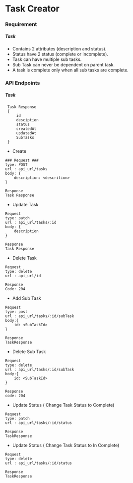 # Task Creator

### Requirement
##### Task

 - Contains 2 attributes (description and status).
 - Status have 2 status (complete or incomplete).
 - Task can have multiple sub tasks.
 - Sub Task can never be dependent on parent task.
 - A task is complete only when all sub tasks are complete. 

### API Endpoints

##### Task
	
```
 Task Response
 {
	 id	 
	 desciption
	 status	
	 createdAt
	 updatedAt
	 SubTasks 
 }
```

 - Create
 ```
 ### Request ###
 type: POST
 url : api_url/tasks
 body: {
	 description: <descrition>
 }
 
 Response
 Task Response
 ```
 
 - Update Task
```
Request
type: patch
url : api_url/tasks/:id
body: {
	description
}

Response
Task Response
```

 - Delete Task
```
Request 
type: delete
url : api_url/id

Response
Code: 204
```

 - Add Sub Task
 ```
 Request
 type: post
 url : api_url/tasks/:id/subTask
 body:{
	 id: <SubTaskId>
 }

Response
TaskResponse
 ```

- Delete Sub Task
```
Request
type: delete
url : api_url/tasks/:id/subTask
body:{
	id: <SubTaskId>
}

Response
code: 204
```

 - Update Status ( Change Task Status to Complete)
 ```
 Request
 type: patch
 url : api_url/tasks/:id/status
 
 Response
 TaskResponse
 ```
 
 - Update Status ( Change Task Status to In Complete)
 ```
 Request
 type: delete
 url : api_url/tasks/:id/status
 
 Response
 TaskResponse
 ```


